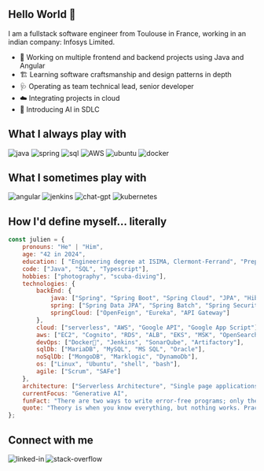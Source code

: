 ## Hello World 👋
I am a fullstack software engineer from Toulouse in France, working in an indian company: Infosys Limited.

- 🔭 Working on multiple frontend and backend projects using Java and Angular
- 🏗️ Learning software craftsmanship and design patterns in depth
- 🩺 Operating as team technical lead, senior developer
- ☁️ Integrating projects in cloud
- 🧠 Introducing AI in SDLC

## What I always play with

![java](https://img.shields.io/badge/Code-Java-informational?style=flat&logo=openjdk&logoColor=white&color=6aa6f8)
![spring](https://img.shields.io/badge/Framework-Spring-informational?style=flat&logo=spring&logoColor=white&color=6aa6f8)
![sql](https://img.shields.io/badge/Database-SQL-informational?style=flat&logo=amazon-dynamodb&logoColor=white&color=6aa6f8)
![AWS](https://img.shields.io/badge/Cloud-AWS-informational?style=flat&logo=amazon-aws&logoColor=white&color=6aa6f8)
![ubuntu](https://img.shields.io/badge/Linux-Ubuntu-informational?style=flat&logo=ubuntu&logoColor=white&color=6aa6f8)
![docker](https://img.shields.io/badge/Container-Docker-informational?style=flat&logo=docker&logoColor=white&color=6aa6f8)

## What I sometimes play with

![angular](https://img.shields.io/badge/TS-Angular-informational?style=flat&logo=angular&logoColor=white&color=6aa6f8)
![jenkins](https://img.shields.io/badge/DevOps-Jenkins-informational?style=flat&logo=jenkins&logoColor=white&color=6aa6f8)
![chat-gpt](https://img.shields.io/badge/Chat-GPT-informational?style=flat&logo=openai&logoColor=white&color=6aa6f8)
![kubernetes](https://img.shields.io/badge/Container-Kubernetes-informational?style=flat&logo=kubernetes&logoColor=white&color=6aa6f8)

## How I'd define myself... literally

```javascript
const julien = {
    pronouns: "He" | "Him",
    age: "42 in 2024",
    education: [ "Engineering degree at ISIMA, Clermont-Ferrand", "Preparatory class: Mathematics & Physics", "Scientific baccalaureate"]
    code: ["Java", "SQL", "Typescript"],
    hobbies: ["photography", "scuba-diving"],
    technologies: {
        backEnd: {
            java: ["Spring", "Spring Boot", "Spring Cloud", "JPA", "Hibernate"],
            spring: ["Spring Data JPA", "Spring Batch", "Spring Security", "Spring Test"],
            springCloud: ["OpenFeign", "Eureka", "API Gateway"]
        },
        cloud: ["serverless", "AWS", "Google API", "Google App Script"],
        aws: ["EC2", "Cognito", "RDS", "ALB", "EKS", "MSK", "OpenSearch", "Route53", "CloudWatch"],
        devOps: ["Docker🐳", "Jenkins", "SonarQube", "Artifactory"],
        sqlDb: ["MariaDB", "MySQL", "MS SQL", "Oracle"],
        noSqlDb: ["MongoDB", "Marklogic", "DynamoDb"],
        os: ["Linux", "Ubuntu", "shell", "bash"],
        agile: ["Scrum", "SAFe"]
    },
    architecture: ["Serverless Architecture", "Single page applications"],
    currentFocus: "Generative AI",
    funFact: "There are two ways to write error-free programs; only the third one works",
    quote: "Theory is when you know everything, but nothing works. Practice is everything works, but no one knows why. In our laboratory, theory and practice are combined: nothing works, and no one knows why!"
};
```


## Connect with me

[<img align="left" alt="linked-in" src="https://img.shields.io/badge/linkedin-%230077B5.svg?&style=for-the-badge&logo=linkedin&logoColor=white" />](https://www.linkedin.com/in/julien-rimbaud-03553a37/)

[<img align="left" alt="stack-overflow" src="https://img.shields.io/badge/stack%20overflow-FE7A16?logo=stack-overflow&logoColor=white&style=for-the-badge" />](https://stackoverflow.com/users/10314725/julien-r)

<!---
j-crafter/j-crafter is a ✨ special ✨ repository because its `README.md` (this file) appears on your GitHub profile.
You can click the Preview link to take a look at your changes.
--->
